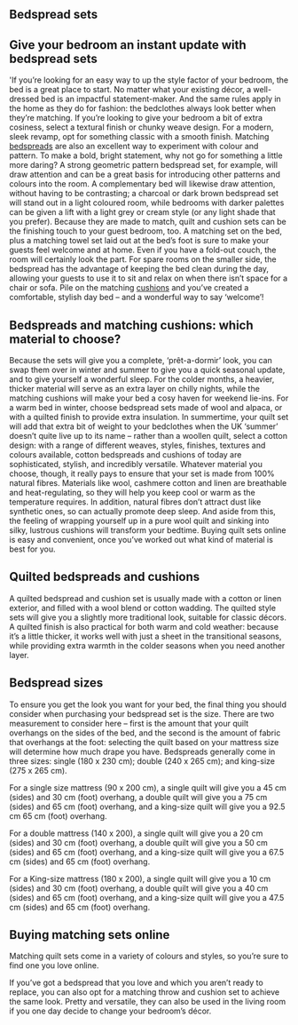 ## Bedspread sets

## Give your bedroom an instant update with bedspread sets

'If you’re looking for an easy way to up the style factor of your bedroom, the bed is a great place to start. No matter what your existing décor, a well-dressed bed is an impactful statement-maker. And the same rules apply in the home as they do for fashion: the bedclothes always look better when they’re matching. If you’re looking to give your bedroom a bit of extra cosiness, select a textural finish or chunky weave design. For a modern, sleek revamp, opt for something classic with a smooth finish. Matching [bedspreads](https://www.urbanara.co.uk/bedspreads-quilts) are also an excellent way to experiment with colour and pattern. To make a bold, bright statement, why not go for something a little more daring? A strong geometric pattern bedspread set, for example, will draw attention and can be a great basis for introducing other patterns and colours into the room. A complementary bed will likewise draw attention, without having to be contrasting; a charcoal or dark brown bedspread set will stand out in a light coloured room, while bedrooms with darker palettes can be given a lift with a light grey or cream style (or any light shade that you prefer). Because they are made to match, quilt and cushion sets can be the finishing touch to your guest bedroom, too. A matching set on the bed, plus a matching towel set laid out at the bed’s foot is sure to make your guests feel welcome and at home. Even if you have a fold-out couch, the room will certainly look the part. For spare rooms on the smaller side, the bedspread has the advantage of keeping the bed clean during the day, allowing your guests to use it to sit and relax on when there isn’t space for a chair or sofa. Pile on the matching [cushions](https://www.urbanara.co.uk/cushions) and you’ve created a comfortable, stylish day bed – and a wonderful way to say ‘welcome’!

## Bedspreads and matching cushions: which material to choose?

Because the sets will give you a complete, ‘prêt-a-dormir’ look, you can swap them over in winter and summer to give you a quick seasonal update, and to give yourself a wonderful sleep. For the colder months, a heavier, thicker material will serve as an extra layer on chilly nights, while the matching cushions will make your bed a cosy haven for weekend lie-ins. For a warm bed in winter, choose bedspread sets made of wool and alpaca, or with a quilted finish to provide extra insulation. In summertime, your quilt set will add that extra bit of weight to your bedclothes when the UK ‘summer’ doesn’t quite live up to its name – rather than a woollen quilt, select a cotton design: with a range of different weaves, styles, finishes, textures and colours available, cotton bedspreads and cushions of today are sophisticated, stylish, and incredibly versatile. Whatever material you choose, though, it really pays to ensure that your set is made from 100% natural fibres. Materials like wool, cashmere cotton and linen are breathable and heat-regulating, so they will help you keep cool or warm as the temperature requires. In addition, natural fibres don’t attract dust like synthetic ones, so can actually promote deep sleep. And aside from this, the feeling of wrapping yourself up in a pure wool quilt and sinking into silky, lustrous cushions will transform your bedtime. Buying quilt sets online is easy and convenient, once you’ve worked out what kind of material is best for you.

## Quilted bedspreads and cushions

A quilted bedspread and cushion set is usually made with a cotton or linen exterior, and filled with a wool blend or cotton wadding. The quilted style sets will give you a slightly more traditional look, suitable for classic décors. A quilted finish is also practical for both warm and cold weather: because it’s a little thicker, it works well with just a sheet in the transitional seasons, while providing extra warmth in the colder seasons when you need another layer.

## Bedspread sizes

To ensure you get the look you want for your bed, the final thing you should consider when purchasing your bedspread set is the size. There are two measurement to consider here – first is the amount that your quilt overhangs on the sides of the bed, and the second is the amount of fabric that overhangs at the foot: selecting the quilt based on your mattress size will determine how much drape you have. Bedspreads generally come in three sizes: single (180 x 230 cm); double (240 x 265 cm); and king-size (275 x 265 cm). 

For a single size mattress (90 x 200 cm), a single quilt will give you a 45 cm (sides) and 30 cm (foot) overhang, a double quilt will give you a 75 cm (sides) and 65 cm (foot) overhang, and a king-size quilt will give you a 92.5 cm 65 cm (foot) overhang. 

For a double mattress (140 x 200), a single quilt will give you a 20 cm (sides) and 30 cm (foot) overhang, a double quilt will give you a 50 cm (sides) and 65 cm (foot) overhang, and a king-size quilt will give you a 67.5 cm (sides) and 65 cm (foot) overhang.

For a King-size mattress (180 x 200), a single quilt will give you a 10 cm (sides) and 30 cm (foot) overhang, a double quilt will give you a 40 cm (sides) and 65 cm (foot) overhang, and a king-size quilt will give you a 47.5 cm (sides) and 65 cm (foot) overhang.

## Buying matching sets online

Matching quilt sets come in a variety of colours and styles, so you’re sure to find one you love online.

If you’ve got a bedspread that you love and which you aren’t ready to replace, you can also opt for a matching throw and cushion set to achieve the same look. Pretty and versatile, they can also be used in the living room if you one day decide to change your bedroom’s décor.
